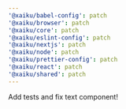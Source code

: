 ```yaml
---
'@xaiku/babel-config': patch
'@xaiku/browser': patch
'@xaiku/core': patch
'@xaiku/eslint-config': patch
'@xaiku/nextjs': patch
'@xaiku/node': patch
'@xaiku/prettier-config': patch
'@xaiku/react': patch
'@xaiku/shared': patch
---
```


Add tests and fix text component!
